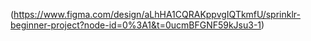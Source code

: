 (https://www.figma.com/design/aLhHA1CQRAKppvgIQTkmfU/sprinklr-beginner-project?node-id=0%3A1&t=0ucmBFGNF59kJsu3-1)


